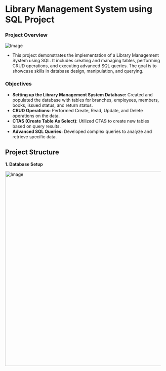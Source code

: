 # Library Management System using SQL Project

### Project Overview


![Image](https://github.com/user-attachments/assets/a9a3a3f2-6296-472d-8565-67f6c8ad2718)




- This project demonstrates the implementation of a Library Management System using SQL. It includes creating and managing tables, performing CRUD operations, and executing advanced SQL queries. The goal is to showcase skills in database design, manipulation, and querying.


### Objectives

- **Setting up the Library Management System Database:** Created and populated the database with tables for branches, employees, members, books, issued status, and return status.
- **CRUD Operations:** Performed Create, Read, Update, and Delete operations on the data.
- **CTAS (Create Table As Select):** Utilized CTAS to create new tables based on query results.
- **Advanced SQL Queries:** Developed complex queries to analyze and retrieve specific data.

## Project Structure

**1. Database Setup**

<img width="1101" height="631" alt="Image" src="https://github.com/user-attachments/assets/bc3caa10-3514-42a8-bc7f-814ac2c4cc22" />
